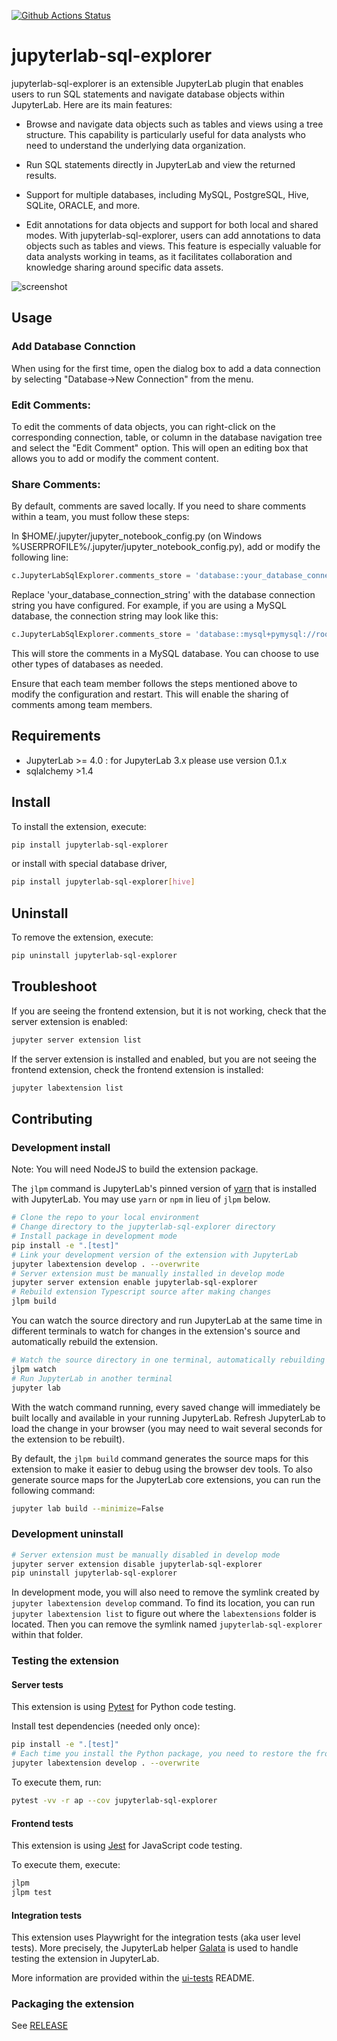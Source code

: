 [![Github Actions Status](https://github.com/groupnotes/jupyterlab-sql-explorer/actions/workflows/build.yml/badge.svg)](https://github.com/groupnotes/jupyterlab-sql-explorer/actions/workflows/build.yml)

# jupyterlab-sql-explorer

jupyterlab-sql-explorer is an extensible JupyterLab plugin that enables users to run SQL statements and navigate database objects within JupyterLab. Here are its main features:

- Browse and navigate data objects such as tables and views using a tree structure. This capability is particularly useful for data analysts who need to understand the underlying data organization.

- Run SQL statements directly in JupyterLab and view the returned results.

- Support for multiple databases, including MySQL, PostgreSQL, Hive, SQLite, ORACLE, and more.

- Edit annotations for data objects and support for both local and shared modes. With jupyterlab-sql-explorer, users can add annotations to data objects such as tables and views. This feature is especially valuable for data analysts working in teams, as it facilitates collaboration and knowledge sharing around specific data assets.

![screenshot](https://raw.githubusercontent.com/groupnotes/jupyterlab-sql-explorer/main/preview.gif)

## Usage

### Add Database Connction

When using for the first time, open the dialog box to add a data connection by selecting "Database->New Connection" from the menu.

### Edit Comments:

To edit the comments of data objects, you can right-click on the corresponding connection, table, or column in the database navigation tree and select the "Edit Comment" option. This will open an editing box that allows you to add or modify the comment content.

### Share Comments:

By default, comments are saved locally. If you need to share comments within a team, you must follow these steps:

In $HOME/.jupyter/jupyter_notebook_config.py (on Windows %USERPROFILE%/.jupyter/jupyter_notebook_config.py), add or modify the following line:

```python
c.JupyterLabSqlExplorer.comments_store = 'database::your_database_connection_string'
```

Replace 'your_database_connection_string' with the database connection string you have configured. For example, if you are using a MySQL database, the connection string may look like this:

```python
c.JupyterLabSqlExplorer.comments_store = 'database::mysql+pymysql://root:12345@192.168.1.100:3306/data'
```

This will store the comments in a MySQL database. You can choose to use other types of databases as needed.

Ensure that each team member follows the steps mentioned above to modify the configuration and restart. This will enable the sharing of comments among team members.

## Requirements

- JupyterLab >= 4.0 : for JupyterLab 3.x please use version 0.1.x
- sqlalchemy >1.4

## Install

To install the extension, execute:

```bash
pip install jupyterlab-sql-explorer
```

or install with special database driver,

```bash
pip install jupyterlab-sql-explorer[hive]
```

## Uninstall

To remove the extension, execute:

```bash
pip uninstall jupyterlab-sql-explorer
```

## Troubleshoot

If you are seeing the frontend extension, but it is not working, check
that the server extension is enabled:

```bash
jupyter server extension list
```

If the server extension is installed and enabled, but you are not seeing
the frontend extension, check the frontend extension is installed:

```bash
jupyter labextension list
```

## Contributing

### Development install

Note: You will need NodeJS to build the extension package.

The `jlpm` command is JupyterLab's pinned version of
[yarn](https://yarnpkg.com/) that is installed with JupyterLab. You may use
`yarn` or `npm` in lieu of `jlpm` below.

```bash
# Clone the repo to your local environment
# Change directory to the jupyterlab-sql-explorer directory
# Install package in development mode
pip install -e ".[test]"
# Link your development version of the extension with JupyterLab
jupyter labextension develop . --overwrite
# Server extension must be manually installed in develop mode
jupyter server extension enable jupyterlab-sql-explorer
# Rebuild extension Typescript source after making changes
jlpm build
```

You can watch the source directory and run JupyterLab at the same time in different terminals to watch for changes in the extension's source and automatically rebuild the extension.

```bash
# Watch the source directory in one terminal, automatically rebuilding when needed
jlpm watch
# Run JupyterLab in another terminal
jupyter lab
```

With the watch command running, every saved change will immediately be built locally and available in your running JupyterLab. Refresh JupyterLab to load the change in your browser (you may need to wait several seconds for the extension to be rebuilt).

By default, the `jlpm build` command generates the source maps for this extension to make it easier to debug using the browser dev tools. To also generate source maps for the JupyterLab core extensions, you can run the following command:

```bash
jupyter lab build --minimize=False
```

### Development uninstall

```bash
# Server extension must be manually disabled in develop mode
jupyter server extension disable jupyterlab-sql-explorer
pip uninstall jupyterlab-sql-explorer
```

In development mode, you will also need to remove the symlink created by `jupyter labextension develop`
command. To find its location, you can run `jupyter labextension list` to figure out where the `labextensions`
folder is located. Then you can remove the symlink named `jupyterlab-sql-explorer` within that folder.

### Testing the extension

#### Server tests

This extension is using [Pytest](https://docs.pytest.org/) for Python code testing.

Install test dependencies (needed only once):

```sh
pip install -e ".[test]"
# Each time you install the Python package, you need to restore the front-end extension link
jupyter labextension develop . --overwrite
```

To execute them, run:

```sh
pytest -vv -r ap --cov jupyterlab-sql-explorer
```

#### Frontend tests

This extension is using [Jest](https://jestjs.io/) for JavaScript code testing.

To execute them, execute:

```sh
jlpm
jlpm test
```

#### Integration tests

This extension uses Playwright for the integration tests (aka user level tests).
More precisely, the JupyterLab helper [Galata](https://github.com/jupyterlab/jupyterlab/tree/master/galata) is used to handle testing the extension in JupyterLab.

More information are provided within the [ui-tests](./ui-tests/README.md) README.

### Packaging the extension

See [RELEASE](RELEASE.md)
